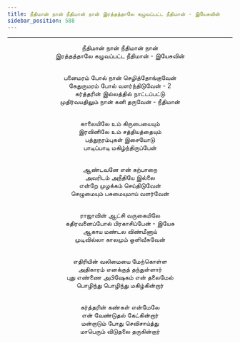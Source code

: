 ```yaml
---
title: நீதிமான் நான் நீதிமான் நான் இரத்தத்தாலே கழுவப்பட்ட நீதிமான் - இயேசுவின்
sidebar_position: 588
---
```


---
<center>
நீதிமான் நான் நீதிமான் நான்<br/>
இரத்தத்தாலே கழுவப்பட்ட நீதிமான் - இயேசுவின்<br/><br/>

பனைமரம் போல் நான் செழித்தோங்குவேன்<br/>
கேதுருமரம் போல் வளர்ந்திடுவேன் - 2<br/>
கர்த்தரின் இல்லத்தில் நாட்டப்பட்டு<br/>
முதிர்வயதிலும் நான் கனி தருவேன் - நீதிமான்<br/><br/>

காலையிலே உம் கிருபையையும்<br/>
இரவினிலே உம் சத்தியத்தையும்<br/>
பத்துநரம்புகள் இசையோடு<br/>
பாடிப்பாடி மகிழ்ந்திருப்பேன்<br/><br/>

ஆண்டவனே என் கற்பாறை<br/>
அவரிடம் அநீதியே இல்லை<br/>
என்றே முழக்கம் செய்திடுவேன்<br/>
செழுமையும் பசுமையுமாய் வளர்வேன்<br/><br/>

ராஜாவின் ஆட்சி வருகையிலே<br/>
கதிரவனைப்போல் பிரகாசிப்பேன் - இயேசு<br/>
ஆகாய மண்டல விண்மீனாய்<br/>
முடிவில்லா காலமும் ஒளிவீசுவேன்<br/><br/>

எதிரியின் வலிமையை மேற்கொள்ள<br/>
அதிகாரம் எனக்குத் தந்துள்ளார்<br/>
புது எண்ணை அபிஷேகம் என் தலைமேல்<br/>
பொழிந்து பொழிந்து மகிழ்கின்றார்<br/><br/>

கர்த்தரின் கண்கள் என்மேலே<br/>
என் வேண்டுதல் கேட்கின்றார்<br/>
மன்றாடும் போது செவிசாய்த்து<br/>
மாபெரும் விடுதலை தருகின்றார்
</center>